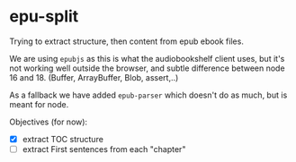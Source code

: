 # epu-split

Trying to extract structure, then content from epub ebook files.

We are using `epubjs` as this is what the audiobookshelf client uses, but it's not working well outside the browser, and subtle difference between node 16 and 18. (Buffer, ArrayBuffer, Blob, assert,..)

As a fallback we have added `epub-parser` which doesn't do as much, but is meant for node.

Objectives (for now):

- [x] extract TOC structure
- [ ] extract First sentences from each "chapter"
